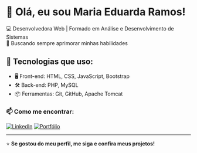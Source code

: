 # 👋 Olá, eu sou Maria Eduarda Ramos!

💻 Desenvolvedora Web | Formado em Análise e Desenvolvimento de Sistemas   
🎯 Buscando sempre aprimorar minhas habilidades  

## 🚀 Tecnologias que uso:
- 🖥️ Front-end: HTML, CSS, JavaScript, Bootstrap  
- 🛠️ Back-end: PHP, MySQL  
- 📦 Ferramentas: Git, GitHub, Apache Tomcat  

### 📫 Como me encontrar:
[![LinkedIn](https://img.shields.io/badge/LinkedIn-000?style=for-the-badge&logo=linkedin&logoColor=0A66C2)]([https://www.linkedin.com/in/seu-perfil/](https://www.linkedin.com/in/maria-eduarda-ramos-001b16191/))   [![Portfólio](https://img.shields.io/badge/Portfólio-000?style=for-the-badge&logo=wordpress&logoColor=white)]([https://seu-site.com](https://eduardaramos.tech/))


---
⭐ **Se gostou do meu perfil, me siga e confira meus projetos!**
